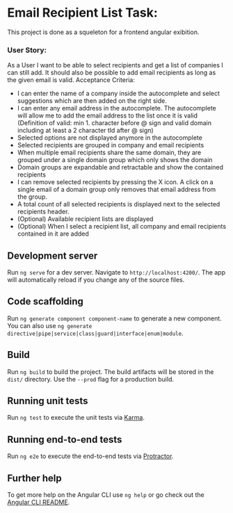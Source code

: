 # Email Recipient List Task:
This project is done as a squeleton for a frontend angular exibition.
### User Story:
As a User I want to be able to select recipients and get a list of companies I can still add. It
should also be possible to add email recipients as long as the given email is valid.
Acceptance Criteria:
- I can enter the name of a company inside the autocomplete and select suggestions
which are then added on the right side.
- I can enter any email address in the autocomplete. The autocomplete will allow me to
add the email address to the list once it is valid (Definition of valid: min 1. character
before @ sign and valid domain including at least a 2 character tld after @ sign)
- Selected options are not displayed anymore in the autocomplete
- Selected recipients are grouped in company and email recipients
- When multiple email recipients share the same domain, they are grouped under a
single domain group which only shows the domain
- Domain groups are expandable and retractable and show the contained recipients
- I can remove selected recipients by pressing the X icon. A click on a single email of a
domain group only removes that email address from the group.
- A total count of all selected recipients is displayed next to the selected recipients
header.
- (Optional) Available recipient lists are displayed
- (Optional) When I select a recipient list, all company and email recipients contained
in it are added

## Development server

Run `ng serve` for a dev server. Navigate to `http://localhost:4200/`. The app will automatically reload if you change any of the source files.

## Code scaffolding

Run `ng generate component component-name` to generate a new component. You can also use `ng generate directive|pipe|service|class|guard|interface|enum|module`.

## Build

Run `ng build` to build the project. The build artifacts will be stored in the `dist/` directory. Use the `--prod` flag for a production build.

## Running unit tests

Run `ng test` to execute the unit tests via [Karma](https://karma-runner.github.io).

## Running end-to-end tests

Run `ng e2e` to execute the end-to-end tests via [Protractor](http://www.protractortest.org/).

## Further help

To get more help on the Angular CLI use `ng help` or go check out the [Angular CLI README](https://github.com/angular/angular-cli/blob/master/README.md).

